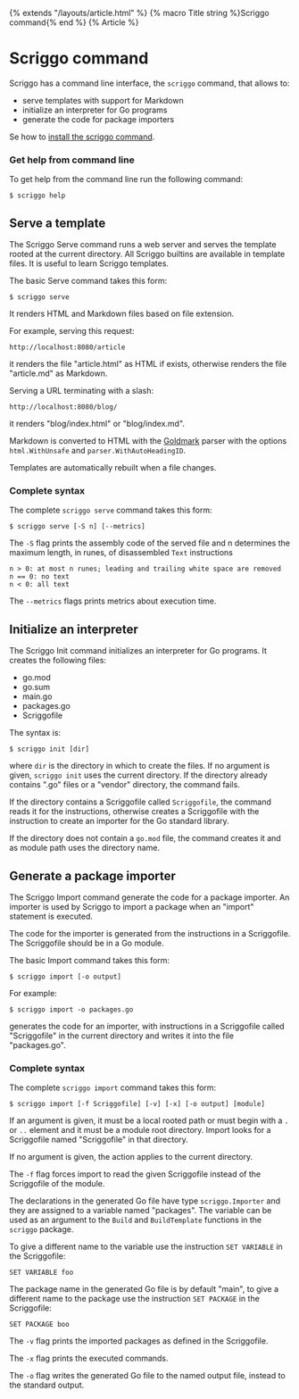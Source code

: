 {% extends "/layouts/article.html" %}
{% macro Title string %}Scriggo command{% end %}
{% Article %}

# Scriggo command

Scriggo has a command line interface, the `scriggo` command, that allows to:

* serve templates with support for Markdown
* initialize an interpreter for Go programs
* generate the code for package importers

Se how to <a href="/install">install the scriggo command</a>.

### Get help from command line

To get help from the command line run the following command:

```
$ scriggo help
```

## Serve a template

The Scriggo Serve command runs a web server and serves the template rooted at the current directory.
All Scriggo builtins are available in template files. It is useful to learn Scriggo templates.

The basic Serve command takes this form:

```
$ scriggo serve
```

It renders HTML and Markdown files based on file extension.

For example, serving this request:

    http://localhost:8080/article

it renders the file "article.html" as HTML if exists, otherwise renders the file "article.md" as Markdown.

Serving a URL terminating with a slash:

    http://localhost:8080/blog/

it renders "blog/index.html" or "blog/index.md". 

Markdown is converted to HTML with the [Goldmark](https://github.com/yuin/goldmark) parser with the options
`html.WithUnsafe` and `parser.WithAutoHeadingID`.

Templates are automatically rebuilt when a file changes.

### Complete syntax

The complete `scriggo serve` command takes this form:

```
$ scriggo serve [-S n] [--metrics] 
```

The `-S` flag prints the assembly code of the served file and n determines the maximum length, in runes, of
disassembled `Text` instructions

    n > 0: at most n runes; leading and trailing white space are removed
    n == 0: no text
    n < 0: all text

The `--metrics` flags prints metrics about execution time.

## Initialize an interpreter

The Scriggo Init command initializes an interpreter for Go programs. It creates the following files:

* go.mod
* go.sum
* main.go
* packages.go
* Scriggofile

The syntax is: 

```
$ scriggo init [dir]
```

where `dir` is the directory in which to create the files. If no argument is given, `scriggo init` uses the current directory.
If the directory already contains ".go" files or a "vendor" directory, the command fails. 

If the directory contains a Scriggofile called `Scriggofile`, the command reads it for the instructions, otherwise creates
a Scriggofile with the instruction to create an importer for the Go standard library.

If the directory does not contain a `go.mod` file, the command creates it and as module path uses the directory name.

## Generate a package importer

The Scriggo Import command generate the code for a package importer. An importer is used by Scriggo to import a package
when an "import" statement is executed.

The code for the importer is generated from the instructions in a Scriggofile. The Scriggofile should be in a Go module.

The basic Import command takes this form:

```
$ scriggo import [-o output]
```

For example:

```
$ scriggo import -o packages.go
```

generates the code for an importer, with instructions in a Scriggofile called "Scriggofile" in the current directory
and writes it into the file "packages.go".

### Complete syntax

The complete `scriggo import` command takes this form:

```
$ scriggo import [-f Scriggofile] [-v] [-x] [-o output] [module]
```

If an argument is given, it must be a local rooted path or must begin with a `.` or `..` element and it must be a module
root directory. Import looks for a Scriggofile named "Scriggofile" in that directory.

If no argument is given, the action applies to the current directory.

The `-f` flag forces import to read the given Scriggofile instead of the Scriggofile of the module.

The declarations in the generated Go file have type `scriggo.Importer` and they are assigned to a variable named
"packages". The variable can be used as an argument to the `Build` and `BuildTemplate` functions in the `scriggo` package.

To give a different name to the variable use the instruction `SET VARIABLE` in the Scriggofile:

    SET VARIABLE foo

The package name in the generated Go file is by default "main", to give a different name to the package use the
instruction `SET PACKAGE` in the Scriggofile:

    SET PACKAGE boo

The `-v` flag prints the imported packages as defined in the Scriggofile.

The `-x` flag prints the executed commands.

The `-o` flag writes the generated Go file to the named output file, instead to the standard output.

